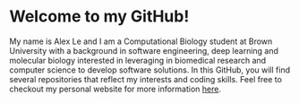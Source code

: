 # Welcome to my GitHub!

My name is Alex Le and I am a Computational Biology student at Brown University with a background in software engineering, deep learning and molecular biology interested in leveraging in biomedical research and computer science to develop software solutions. In this GitHub, you will find several repositories that reflect my interests and coding skills. Feel free to checkout my personal website for more information [here](https://alexkaile.github.io/AL/).
